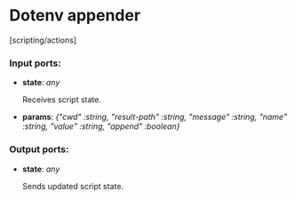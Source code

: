 # Dotenv appender

[scripting/actions]

### Input ports:

* __state__: _any_

    Receives script state.



* __params__: _{"cwd" :string, "result-path" :string, "message" :string, "name" :string, "value" :string, "append" :boolean}_



### Output ports:

* __state__: _any_

    Sends updated script state.



